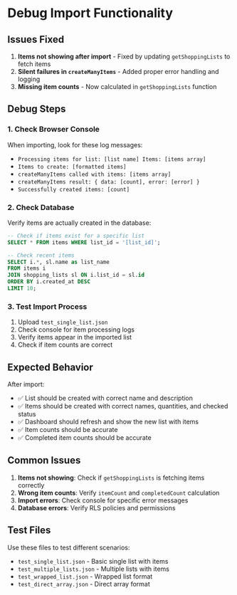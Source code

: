 # Debug Import Functionality

## Issues Fixed

1. **Items not showing after import** - Fixed by updating `getShoppingLists` to fetch items
2. **Silent failures in `createManyItems`** - Added proper error handling and logging
3. **Missing item counts** - Now calculated in `getShoppingLists` function

## Debug Steps

### 1. Check Browser Console
When importing, look for these log messages:
- `Processing items for list: [list name] Items: [items array]`
- `Items to create: [formatted items]`
- `createManyItems called with items: [items array]`
- `createManyItems result: { data: [count], error: [error] }`
- `Successfully created items: [count]`

### 2. Check Database
Verify items are actually created in the database:
```sql
-- Check if items exist for a specific list
SELECT * FROM items WHERE list_id = '[list_id]';

-- Check recent items
SELECT i.*, sl.name as list_name 
FROM items i 
JOIN shopping_lists sl ON i.list_id = sl.id 
ORDER BY i.created_at DESC 
LIMIT 10;
```

### 3. Test Import Process
1. Upload `test_single_list.json`
2. Check console for item processing logs
3. Verify items appear in the imported list
4. Check if item counts are correct

## Expected Behavior

After import:
- ✅ List should be created with correct name and description
- ✅ Items should be created with correct names, quantities, and checked status
- ✅ Dashboard should refresh and show the new list with items
- ✅ Item counts should be accurate
- ✅ Completed item counts should be accurate

## Common Issues

1. **Items not showing**: Check if `getShoppingLists` is fetching items correctly
2. **Wrong item counts**: Verify `itemCount` and `completedCount` calculation
3. **Import errors**: Check console for specific error messages
4. **Database errors**: Verify RLS policies and permissions

## Test Files

Use these files to test different scenarios:
- `test_single_list.json` - Basic single list with items
- `test_multiple_lists.json` - Multiple lists with items
- `test_wrapped_list.json` - Wrapped list format
- `test_direct_array.json` - Direct array format